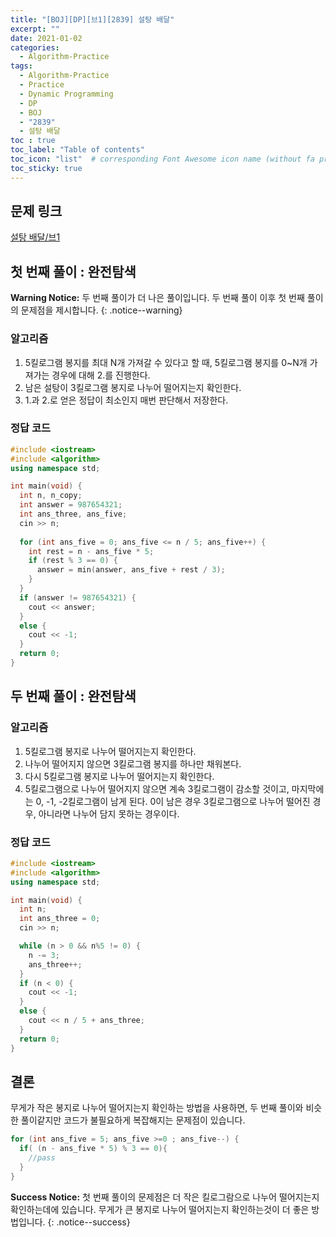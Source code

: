 ```yaml
---
title: "[BOJ][DP][브1][2839] 설탕 배달"
excerpt: ""
date: 2021-01-02
categories:
  - Algorithm-Practice
tags:
  - Algorithm-Practice
  - Practice
  - Dynamic Programming
  - DP
  - BOJ
  - "2839"
  - 설탕 배달
toc : true
toc_label: "Table of contents"
toc_icon: "list"  # corresponding Font Awesome icon name (without fa prefix)
toc_sticky: true
---
```



## 문제 링크

[설탕 배달/브1](boj.kr/2839)  

## 첫 번째 풀이 : 완전탐색

**Warning Notice:**
두 번째 풀이가 더 나은 풀이입니다. 두 번째 풀이 이후 첫 번째 풀이의 문제점을 제시합니다.
{: .notice--warning}

### 알고리즘

1. 5킬로그램 봉지를 최대 N개 가져갈 수 있다고 할 때, 5킬로그램 봉지를 0~N개 가져가는 경우에 대해 2.를 진행한다.
2. 남은 설탕이 3킬로그램 봉지로 나누어 떨어지는지 확인한다.
3. 1.과 2.로 얻은 정답이 최소인지 매번 판단해서 저장한다. 

### 정답 코드

```cpp
#include <iostream>
#include <algorithm>
using namespace std;

int main(void) {
  int n, n_copy;
  int answer = 987654321;
  int ans_three, ans_five;
  cin >> n;
  
  for (int ans_five = 0; ans_five <= n / 5; ans_five++) {
    int rest = n - ans_five * 5;
    if (rest % 3 == 0) {
      answer = min(answer, ans_five + rest / 3);
    }
  }
  if (answer != 987654321) {
    cout << answer;
  }
  else {
    cout << -1;
  }
  return 0;
}
```

## 두 번째 풀이 : 완전탐색

### 알고리즘

1. 5킬로그램 봉지로 나누어 떨어지는지 확인한다.
2. 나누어 떨어지지 않으면 3킬로그램 봉지를 하나만 채워본다.
3. 다시 5킬로그램 봉지로 나누어 떨어지는지 확인한다.
4. 5킬로그램으로 나누어 떨어지지 않으면 계속 3킬로그램이 감소할 것이고,
마지막에는 0, -1, -2킬로그램이 남게 된다. 0이 남은 경우 3킬로그램으로 나누어 떨어진 경우, 아니라면 나누어 담지 못하는 경우이다.

### 정답 코드

```cpp
#include <iostream>
#include <algorithm>
using namespace std;

int main(void) {
  int n;
  int ans_three = 0;
  cin >> n;

  while (n > 0 && n%5 != 0) {
    n -= 3;
    ans_three++;
  }
  if (n < 0) {
    cout << -1;
  }
  else {
    cout << n / 5 + ans_three;
  }
  return 0;
}
```


## 결론

무게가 작은 봉지로 나누어 떨어지는지 확인하는 방법을 사용하면, 두 번째 풀이와 비슷한 풀이같지만 코드가 불필요하게 복잡해지는 문제점이 있습니다. 

```cpp
for (int ans_five = 5; ans_five >=0 ; ans_five--) {
  if( (n - ans_five * 5) % 3 == 0){
    //pass
  }
}
```

**Success Notice:** 
첫 번째 풀이의 문제점은 더 작은 킬로그람으로 나누어 떨어지는지 확인하는데에 있습니다. 
무게가 큰 봉지로 나누어 떨어지는지 확인하는것이 더 좋은 방법입니다.
{: .notice--success}
 
